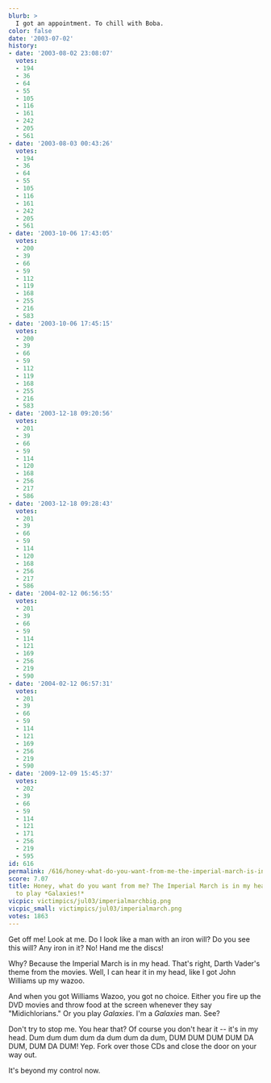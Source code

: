 ```yaml
---
blurb: >
  I got an appointment. To chill with Boba.
color: false
date: '2003-07-02'
history:
- date: '2003-08-02 23:08:07'
  votes:
  - 194
  - 36
  - 64
  - 55
  - 105
  - 116
  - 161
  - 242
  - 205
  - 561
- date: '2003-08-03 00:43:26'
  votes:
  - 194
  - 36
  - 64
  - 55
  - 105
  - 116
  - 161
  - 242
  - 205
  - 561
- date: '2003-10-06 17:43:05'
  votes:
  - 200
  - 39
  - 66
  - 59
  - 112
  - 119
  - 168
  - 255
  - 216
  - 583
- date: '2003-10-06 17:45:15'
  votes:
  - 200
  - 39
  - 66
  - 59
  - 112
  - 119
  - 168
  - 255
  - 216
  - 583
- date: '2003-12-18 09:20:56'
  votes:
  - 201
  - 39
  - 66
  - 59
  - 114
  - 120
  - 168
  - 256
  - 217
  - 586
- date: '2003-12-18 09:28:43'
  votes:
  - 201
  - 39
  - 66
  - 59
  - 114
  - 120
  - 168
  - 256
  - 217
  - 586
- date: '2004-02-12 06:56:55'
  votes:
  - 201
  - 39
  - 66
  - 59
  - 114
  - 121
  - 169
  - 256
  - 219
  - 590
- date: '2004-02-12 06:57:31'
  votes:
  - 201
  - 39
  - 66
  - 59
  - 114
  - 121
  - 169
  - 256
  - 219
  - 590
- date: '2009-12-09 15:45:37'
  votes:
  - 202
  - 39
  - 66
  - 59
  - 114
  - 121
  - 171
  - 256
  - 219
  - 595
id: 616
permalink: /616/honey-what-do-you-want-from-me-the-imperial-march-is-in-my-head-i-have-to-play-galaxies/
score: 7.07
title: Honey, what do you want from me? The Imperial March is in my head. I *have*
  to play *Galaxies!*
vicpic: victimpics/jul03/imperialmarchbig.png
vicpic_small: victimpics/jul03/imperialmarch.png
votes: 1863
---
```


Get off me! Look at me. Do I look like a man with an iron will? Do you
see this will? Any iron in it? No! Hand me the discs!

Why? Because the Imperial March is in my head. That's right, Darth
Vader's theme from the movies. Well, I can hear it in my head, like I
got John Williams up my wazoo.

And when you got Williams Wazoo, you got no choice. Either you fire up
the DVD movies and throw food at the screen whenever they say
"Midichlorians." Or you play *Galaxies*. I'm a *Galaxies* man. See?

Don't try to stop me. You hear that? Of course you don't hear it -- it's
in my head. Dum dum dum dum da dum dum da dum, DUM DUM DUM DUM DA DUM,
DUM DA DUM! Yep. Fork over those CDs and close the door on your way out.

It's beyond my control now.